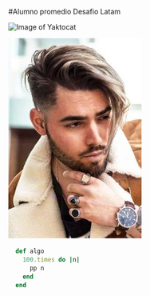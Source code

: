 #Alumno promedio Desafio Latam

![Image of Yaktocat](https://estaticos.muyinteresante.es/media/cache/1140x_thumb/uploads/images/gallery/5937e90a5bafe882f5bc09e6/gatitos-cesta_0.jpg)

![GitHub Logo](/app/assets/images/AlumnoPromedio.jpg)


```Ruby
  def algo
    100.times do |n|
      pp n
    end
  end
```

